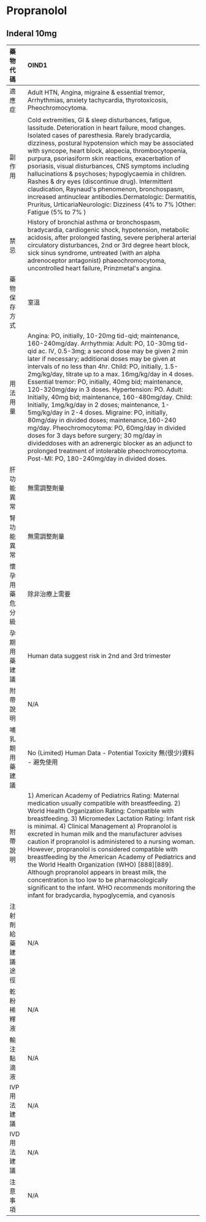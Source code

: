 # Propranolol

## Inderal 10mg

| 藥物代碼           | OIND1                                                                                                                                                                                                                                                                                                                                                                                                                                                                                                                                                                                                                                                                                                                                                                                                                                                                                                                   |
|:-------------------|:------------------------------------------------------------------------------------------------------------------------------------------------------------------------------------------------------------------------------------------------------------------------------------------------------------------------------------------------------------------------------------------------------------------------------------------------------------------------------------------------------------------------------------------------------------------------------------------------------------------------------------------------------------------------------------------------------------------------------------------------------------------------------------------------------------------------------------------------------------------------------------------------------------------------|
| 適應症             | Adult HTN, Angina, migraine & essential tremor, Arrhythmias, anxiety tachycardia, thyrotoxicosis, Pheochromocytoma.                                                                                                                                                                                                                                                                                                                                                                                                                                                                                                                                                                                                                                                                                                                                                                                                     |
| 副作用             | Cold extremities, GI & sleep disturbances, fatigue, lassitude. Deterioration in heart failure, mood changes. Isolated cases of paresthesia. Rarely bradycardia, dizziness, postural hypotension which may be associated with syncope, heart block, alopecia, thrombocytopenia, purpura, psoriasiform skin reactions, exacerbation of psoriasis, visual disturbances, CNS symptoms including hallucinations & psychoses; hypoglycaemia in children. Rashes & dry eyes (discontinue drug). Intermittent claudication, Raynaud's phenomenon, bronchospasm, increased antinuclear antibodies.Dermatologic: Dermatitis, Pruritus, UrticariaNeurologic: Dizziness (4% to 7% )Other: Fatigue (5% to 7% )                                                                                                                                                                                                                       |
| 禁忌               | History of bronchial asthma or bronchospasm, bradycardia, cardiogenic shock, hypotension, metabolic acidosis, after prolonged fasting, severe peripheral arterial circulatory disturbances, 2nd or 3rd degree heart block, sick sinus syndrome, untreated (with an alpha adrenoceptor antagonist) phaeochromocytoma, uncontrolled heart failure, Prinzmetal's angina.                                                                                                                                                                                                                                                                                                                                                                                                                                                                                                                                                   |
| 藥物保存方式       | 室溫                                                                                                                                                                                                                                                                                                                                                                                                                                                                                                                                                                                                                                                                                                                                                                                                                                                                                                                    |
| 用法用量           | Angina: PO, initially, 10-20mg tid-qid; maintenance, 160-240mg/day. Arrhythmia:  Adult: PO, 10-30mg tid-qid ac.  IV, 0.5-3mg; a second dose may be given 2 min later if necessary; additional doses may be given at intervals of no less than 4hr.  Child: PO, initially, 1.5-2mg/kg/day, titrate up to a max. 16mg/kg/day in 4 doses. Essential tremor: PO, initially, 40mg bid; maintenance, 120-320mg/day in 3 doses. Hypertension: PO. Adult: Initially, 40mg bid; maintenance, 160-480mg/day.  Child: Initially, 1mg/kg/day in 2 doses; maintenance, 1-5mg/kg/day in 2-4 doses. Migraine: PO, initially, 80mg/day in divided doses; maintenance,160-240 mg/day. Pheochromocytoma: PO, 60mg/day in divided doses for 3 days before surgery; 30 mg/day in divideddoses with an adrenergic blocker as an adjunct to prolonged treatment of intolerable pheochromocytoma. Post-MI: PO, 180-240mg/day in divided doses. |
| 肝功能異常         | 無需調整劑量                                                                                                                                                                                                                                                                                                                                                                                                                                                                                                                                                                                                                                                                                                                                                                                                                                                                                                            |
| 腎功能異常         | 無需調整劑量                                                                                                                                                                                                                                                                                                                                                                                                                                                                                                                                                                                                                                                                                                                                                                                                                                                                                                            |
| 懷孕用藥危分級     | 除非治療上需要                                                                                                                                                                                                                                                                                                                                                                                                                                                                                                                                                                                                                                                                                                                                                                                                                                                                                                          |
| 孕期用藥建議       | Human data suggest risk in 2nd and 3rd trimester                                                                                                                                                                                                                                                                                                                                                                                                                                                                                                                                                                                                                                                                                                                                                                                                                                                                        |
| 附帶說明           | N/A                                                                                                                                                                                                                                                                                                                                                                                                                                                                                                                                                                                                                                                                                                                                                                                                                                                                                                                     |
| 哺乳期用藥建議     | No (Limited) Human Data - Potential Toxicity 無(很少)資料 - 避免使用                                                                                                                                                                                                                                                                                                                                                                                                                                                                                                                                                                                                                                                                                                                                                                                                                                                    |
| 附帶說明           | 1) American Academy of Pediatrics Rating: Maternal medication usually compatible with breastfeeding. 2) World Health Organization Rating: Compatible with breastfeeding. 3) Micromedex Lactation Rating: Infant risk is minimal. 4) Clinical Management a) Propranolol is excreted in human milk and the manufacturer advises caution if propranolol is administered to a nursing woman. However, propranolol is considered compatible with breastfeeding by the American Academy of Pediatrics and the World Health Organization (WHO) [888][889]. Although propranolol appears in breast milk, the concentration is too low to be pharmacologically significant to the infant. WHO recommends monitoring the infant for bradycardia, hypoglycemia, and cyanosis                                                                                                                                                       |
| 注射劑給藥建議途徑 | N/A                                                                                                                                                                                                                                                                                                                                                                                                                                                                                                                                                                                                                                                                                                                                                                                                                                                                                                                     |
| 乾粉稀釋液         | N/A                                                                                                                                                                                                                                                                                                                                                                                                                                                                                                                                                                                                                                                                                                                                                                                                                                                                                                                     |
| 輸注點滴液         | N/A                                                                                                                                                                                                                                                                                                                                                                                                                                                                                                                                                                                                                                                                                                                                                                                                                                                                                                                     |
| IVP 用法建議       | N/A                                                                                                                                                                                                                                                                                                                                                                                                                                                                                                                                                                                                                                                                                                                                                                                                                                                                                                                     |
| IVD 用法建議       | N/A                                                                                                                                                                                                                                                                                                                                                                                                                                                                                                                                                                                                                                                                                                                                                                                                                                                                                                                     |
| 注意事項           | N/A                                                                                                                                                                                                                                                                                                                                                                                                                                                                                                                                                                                                                                                                                                                                                                                                                                                                                                                     |

